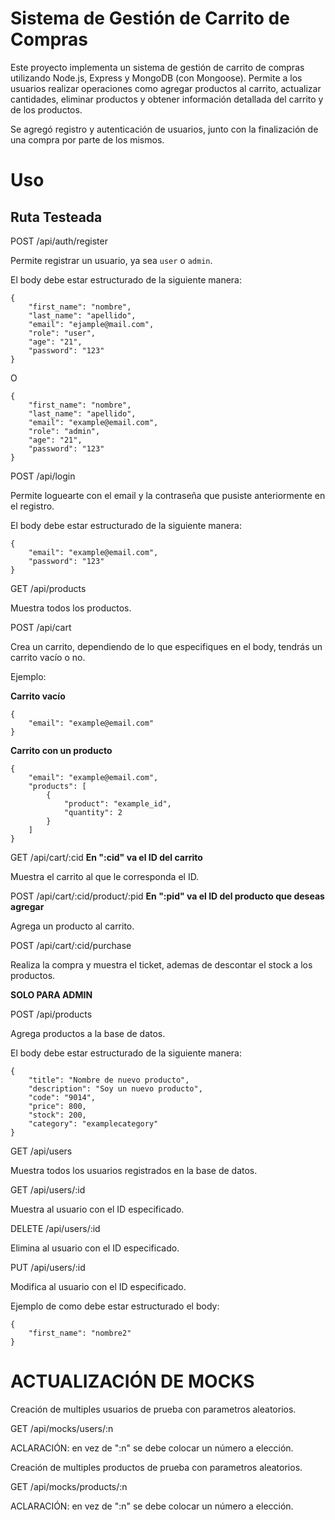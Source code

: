 # Sistema de Gestión de Carrito de Compras

Este proyecto implementa un sistema de gestión de carrito de compras utilizando Node.js, Express y MongoDB (con Mongoose). Permite a los usuarios realizar operaciones como agregar productos al carrito, actualizar cantidades, eliminar productos y obtener información detallada del carrito y de los productos.

Se agregó registro y autenticación de usuarios, junto con la finalización de una compra por parte de los mismos.

# Uso
## Ruta Testeada
POST /api/auth/register

Permite registrar un usuario, ya sea `user` o `admin`.

El body debe estar estructurado de la siguiente manera:

~~~
{
    "first_name": "nombre",
    "last_name": "apellido",
    "email": "ejample@mail.com",
    "role": "user",
    "age": "21",
    "password": "123"
}
~~~

O

~~~
{
    "first_name": "nombre",
    "last_name": "apellido",
    "email": "example@email.com",
    "role": "admin",
    "age": "21",
    "password": "123"
}
~~~

POST /api/login

Permite loguearte con el email y la contraseña que pusiste anteriormente en el registro.

El body debe estar estructurado de la siguiente manera:

~~~
{
    "email": "example@email.com",
    "password": "123"
}
~~~

GET /api/products

Muestra todos los productos.

POST /api/cart

Crea un carrito, dependiendo de lo que especifiques en el body, tendrás un carrito vacío o no.

Ejemplo:

**Carrito vacío**
~~~
{
    "email": "example@email.com"
}
~~~

**Carrito con un producto**
~~~
{
    "email": "example@email.com",
    "products": [
        {
            "product": "example_id",
            "quantity": 2
        }
    ]
}
~~~

GET /api/cart/:cid **En ":cid" va el ID del carrito**

Muestra el carrito al que le corresponda el ID.

POST /api/cart/:cid/product/:pid **En ":pid" va el ID del producto que deseas agregar**

Agrega un producto al carrito.

POST /api/cart/:cid/purchase

Realiza la compra y muestra el ticket, ademas de descontar el stock a los productos.


**SOLO PARA ADMIN**

POST /api/products

Agrega productos a la base de datos.

El body debe estar estructurado de la siguiente manera:

~~~
{
    "title": "Nombre de nuevo producto",
    "description": "Soy un nuevo producto",
    "code": "9014",
    "price": 800,
    "stock": 200,
    "category": "examplecategory"
}
~~~

GET /api/users

Muestra todos los usuarios registrados en la base de datos.

GET /api/users/:id

Muestra al usuario con el ID especificado.

DELETE /api/users/:id

Elimina al usuario con el ID especificado.

PUT /api/users/:id

Modifica al usuario con el ID especificado.

Ejemplo de como debe estar estructurado el body:

~~~
{
    "first_name": "nombre2"
}
~~~

# ACTUALIZACIÓN DE MOCKS

Creación de multiples usuarios de prueba con parametros aleatorios.

GET /api/mocks/users/:n  

ACLARACIÓN: en vez de ":n" se debe colocar un número a elección.

Creación de multiples productos de prueba con parametros aleatorios.

GET /api/mocks/products/:n  

ACLARACIÓN: en vez de ":n" se debe colocar un número a elección.